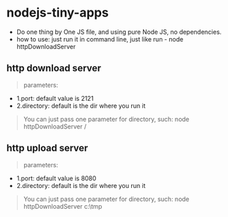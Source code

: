 # nodejs-tiny-apps
- Do one thing by One JS file, and using pure Node JS, no dependencies. 
- how to use: just run it in command line, just like run - node httpDownloadServer

## http download server

> parameters: 
- 1.port: default value is 2121
- 2.directory: default is the dir where you run it

> You can just pass one parameter for directory, such: node httpDownloadServer /

## http upload server
> parameters: 
- 1.port: default value is 8080
- 2.directory: default is the dir where you run it

> You can just pass one parameter for directory, such: node httpDownloadServer c:\tmp
